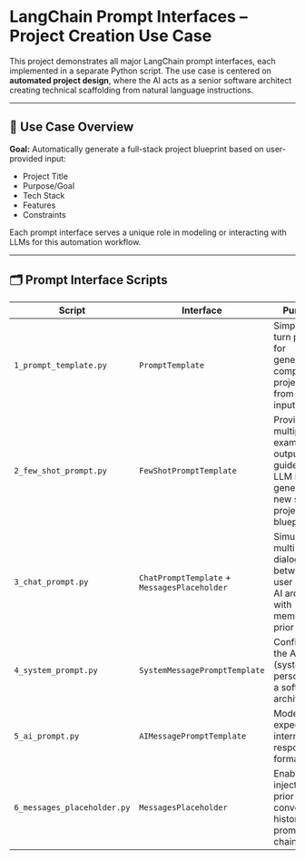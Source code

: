 # LangChain Prompt Interfaces – Project Creation Use Case

This project demonstrates all major LangChain prompt interfaces, each implemented in a separate Python script. The use case is centered on **automated project design**, where the AI acts as a senior software architect creating technical scaffolding from natural language instructions.

---

## 🧠 Use Case Overview

**Goal:** Automatically generate a full-stack project blueprint based on user-provided input:
- Project Title
- Purpose/Goal
- Tech Stack
- Features
- Constraints

Each prompt interface serves a unique role in modeling or interacting with LLMs for this automation workflow.

---

## 🗂️ Prompt Interface Scripts

| Script | Interface | Purpose |
|--------|-----------|---------|
| `1_prompt_template.py` | `PromptTemplate` | Simple one-turn prompt for generating a complete project plan from static inputs. |
| `2_few_shot_prompt.py` | `FewShotPromptTemplate` | Provides multiple example outputs to guide the LLM in generating new similar project blueprints. |
| `3_chat_prompt.py` | `ChatPromptTemplate` + `MessagesPlaceholder` | Simulates a multi-turn dialog between the user and an AI architect with memory of prior turns. |
| `4_system_prompt.py` | `SystemMessagePromptTemplate` | Configures the AI’s role (system persona) as a software architect. |
| `5_ai_prompt.py` | `AIMessagePromptTemplate` | Models AI's expected or intermediate response formatting. |
| `6_messages_placeholder.py` | `MessagesPlaceholder` | Enables injection of prior conversation history into a prompt chain. |


